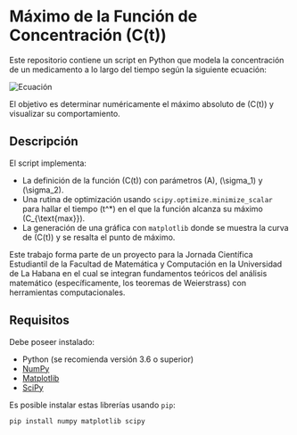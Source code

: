 # Máximo de la Función de Concentración \(C(t)\)

Este repositorio contiene un script en Python que modela la concentración de un medicamento a lo largo del tiempo según la siguiente ecuación:

![Ecuación](https://quicklatex.com/cache3/2a/ql_b5eeb19c2b3f88c77e97a1d34636b32a_l3.png)

El objetivo es determinar numéricamente el máximo absoluto de \(C(t)\) y visualizar su comportamiento.

## Descripción

El script implementa:
- La definición de la función \(C(t)\) con parámetros \(A\), \(\sigma_1\) y \(\sigma_2\).
- Una rutina de optimización usando `scipy.optimize.minimize_scalar` para hallar el tiempo \(t^*\) en el que la función alcanza su máximo \(C_{\text{max}}\).
- La generación de una gráfica con `matplotlib` donde se muestra la curva de \(C(t)\) y se resalta el punto de máximo.

Este trabajo forma parte de un proyecto para la Jornada Científica Estudiantil de la Facultad de Matemática y Computación en la Universidad de La Habana en el cual se integran fundamentos teóricos del análisis matemático (específicamente, los teoremas de Weierstrass) con herramientas computacionales.

## Requisitos

Debe poseer instalado:
- Python (se recomienda versión 3.6 o superior)
- [NumPy](https://numpy.org/)
- [Matplotlib](https://matplotlib.org/)
- [SciPy](https://www.scipy.org/)

Es posible instalar estas librerías usando `pip`:

```bash
pip install numpy matplotlib scipy
